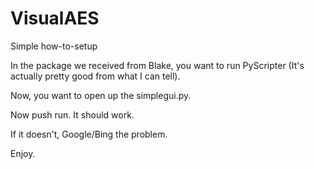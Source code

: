 VisualAES
=========

Simple how-to-setup

In the package we received from Blake, you want to run PyScripter (It's actually pretty good from what I can tell).

Now, you want to open up the simplegui.py.

Now push run.  It should work.

If it doesn't, Google/Bing the problem.

Enjoy.
